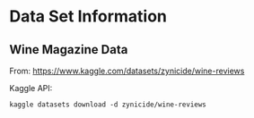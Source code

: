 # Data Set Information

## Wine Magazine Data
From: https://www.kaggle.com/datasets/zynicide/wine-reviews

Kaggle API:

```
kaggle datasets download -d zynicide/wine-reviews
```